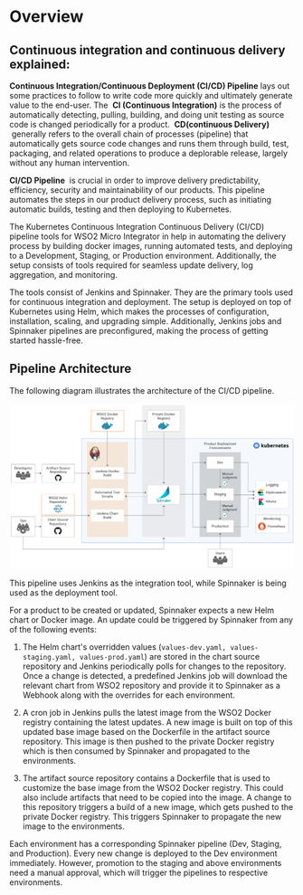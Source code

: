 # Overview

## Continuous integration and continuous delivery explained:

**Continuous Integration/Continuous Deployment (CI/CD) Pipeline** lays
out some practices to follow to write code more quickly and ultimately
generate value to the end-user. The  **CI (Continuous Integration)** is
the process of automatically detecting, pulling, building, and doing
unit testing as source code is changed periodically for a product. 
**CD(continuous Delivery)**  generally refers to the overall chain of
processes (pipeline) that automatically gets source code changes and
runs them through build, test, packaging, and related operations to
produce a deplorable release, largely without any human intervention.

**CI/CD Pipeline**  is crucial in order to improve delivery
predictability, efficiency, security and maintainability of our
products. This pipeline automates the steps in our product delivery
process, such as initiating automatic builds, testing and then deploying
to Kubernetes.

The Kubernetes Continuous Integration Continuous Delivery (CI/CD)
pipeline tools for WSO2 Micro Integrator in help in automating the
delivery process by building docker images, running automated tests, and
deploying to a Development, Staging, or Production environment.
Additionally, the setup consists of tools required for seamless update
delivery, log aggregation, and monitoring.

The tools consist of Jenkins and Spinnaker. They are the primary tools
used for continuous integration and deployment. The setup is deployed on
top of Kubernetes using Helm, which makes the processes of
configuration, installation, scaling, and upgrading simple.
Additionally, Jenkins jobs and Spinnaker pipelines are preconfigured,
making the process of getting started hassle-free.

## Pipeline Architecture

The following diagram illustrates the architecture of the CI/CD
pipeline.

[ ![Pipeline-Architecture](../../../assets/img/k8s_pipeline/pipeline-architecture-k8s.png) ](../../../assets/img/k8s_pipeline/pipeline-architecture-k8s.png)
  

This pipeline uses Jenkins as the integration tool, while Spinnaker is
being used as the deployment tool.

For a product to be created or updated, Spinnaker expects a new Helm
chart or Docker image. An update could be triggered by Spinnaker from
any of the following events:

  

1.  The Helm chart's overridden values (`values-dev.yaml,
    values-staging.yaml, values-prod.yaml`) are stored in the chart
    source repository and Jenkins periodically polls for changes to the
    repository. Once a change is detected, a predefined Jenkins job will
    download the relevant chart from WSO2 repository and provide it to
    Spinnaker as a Webhook along with the overrides for each
    environment.

2.  A cron job in Jenkins pulls the latest image from the WSO2 Docker
    registry containing the latest updates. A new image is built on top
    of this updated base image based on the Dockerfile in the artifact
    source repository. This image is then pushed to the private Docker
    registry which is then consumed by Spinnaker and propagated to the
    environments.

3.  The artifact source repository contains a Dockerfile that is used to
    customize the base image from the WSO2 Docker registry. This could
    also include artifacts that need to be copied into the image. A
    change to this repository triggers a build of a new image, which
    gets pushed to the private Docker registry. This triggers Spinnaker
    to propagate the new image to the environments.

Each environment has a corresponding Spinnaker pipeline (Dev, Staging,
and Production). Every new change is deployed to the Dev environment
immediately. However, promotion to the staging and above environments
need a manual approval, which will trigger the pipelines to respective
environments.


